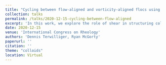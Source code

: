 ```yaml
---
title: "Cycling between flow-aligned and vorticity-aligned flocs using temperature-sensitive colloid-polymer mixtures"
collection: talks
permalink: /talks/2020-12-15-cycling-between-flow-aligned
excerpt: 'In this work, we explore the role of shear in structuring colloidal suspensions and how such shear-induced structuring affects rheological properties. We study mixtures of temperature-responsive poly-N-isopropylacrylamide (PNIPAm) particles about 600 nm in diameter and large polymer molecules acting as depletants. These mixtures undergo fluid-fluid phase separation or gelation depending on colloid and polymer concentrations.'
date: 2020-12-15
venue: 'International Congress on Rheology'
authors: 'Dennis Terwilliger, Ryan McGorty'
paperurl: ''
citation: ''
theme: "colloids"
location: Virtual
---
```


